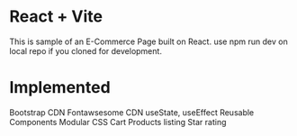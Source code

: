 # React + Vite

This is sample of an E-Commerce Page built on React.
use npm run dev on local repo if you cloned for development.

# Implemented
Bootstrap CDN
Fontawsesome CDN
useState, useEffect
Reusable Components
Modular CSS
Cart
Products listing
Star rating